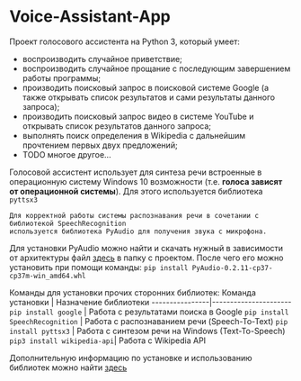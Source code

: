 # Voice-Assistant-App
Проект голосового ассистента на Python 3, который умеет:
* воспроизводить случайное приветствие;
* воспроизводить случайное прощание с последующим завершением работы программы;
* производить поисковый запрос в поисковой системе Google
  (а также открывать список результатов и сами результаты данного запроса);
* производить поисковый запрос видео в системе YouTube и открывать список результатов данного запроса;
* выполнять поиск определения в Wikipedia c дальнейшим прочтением первых двух предложений;
* TODO многое другое...

Голосовой ассистент использует для синтеза речи встроенные в операционную систему Windows 10 возможности
(т.е. **голоса зависят от операционной системы**). Для этого используется библиотека `pyttsx3`

    Для корректной работы системы распознавания речи в сочетании с библиотекой SpeechRecognition
    используется библиотека PyAudio для получения звука с микрофона.
    
Для установки PyAudio можно найти и скачать нужный в зависимости от архитектуры файл [здесь](https://www.lfd.uci.edu/~gohlke/pythonlibs/#pyaudio) в папку с проектом.
После чего его можно установить при помощи команды: `pip install PyAudio-0.2.11-cp37-cp37m-win_amd64.whl`

Команды для установки прочих сторонних библиотек:
Команда установки  | Назначение библиотеки
----------------|----------------------
`pip install google`       | Работа с результатами поиска в Google
`pip install SpeechRecognition`       | Работа с распознаванием речи (Speech-To-Text)
`pip install pyttsx3`   | Работа с синтезом речи на Windows (Text-To-Speech)
`pip3 install wikipedia-api`| Работа с Wikipedia API

Дополнительную информацию по установке и использованию библиотек можно найти [здесь](https://pypi.org/)
